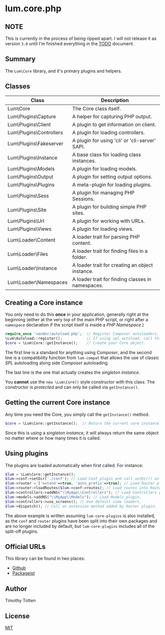 # lum.core.php

## NOTE

This is currently in the process of being ripped apart.
I will not release it as version `3.0` until I'm finished everything in the
[TODO](TODO.md) document.

## Summary

The `Lum\Core` library, and it's primary plugins and helpers.

## Classes

| Class                   | Description                                       |
| ----------------------- | ------------------------------------------------- |
| Lum\Core                | The Core class itself.                            |
| Lum\Plugins\Capture     | A helper for capturing PHP output.                |
| Lum\Plugins\Client      | A plugin to get information on client.            |
| Lum\Plugins\Controllers | A plugin for loading controllers.                 |
| Lum\Plugins\Fakeserver  | A plugin for using 'cli' or 'cli-server' SAPI.    |
| Lum\Plugins\Instance    | A base class for loading class instances.         |
| Lum\Plugins\Models      | A plugin for loading models.                      |
| Lum\Plugins\Output      | A plugin for setting output options.              |
| Lum\Plugins\Plugins     | A meta-plugin for loading plugins.                |
| Lum\Plugins\Sess        | A plugin for managing PHP Sessions.               |
| Lum\Plugins\Site        | A plugin for building simple PHP sites.           |
| Lum\Plugins\Url         | A plugin for working with URLs.                   |
| Lum\Plugins\Views       | A plugin for loading views.                       |
| Lum\Loader\Content      | A loader trait for parsing PHP content.           |
| Lum\Loader\Files        | A loader trait for finding files in a folder.     |
| Lum\Loader\Instance     | A loader trait for creating an object instance.   |
| Lum\Loader\Namespaces   | A loader trait for finding classes in namespaces. |

## Creating a Core instance

You only need to do this **once** in your application, generally right at the
beginning (either at the very top of the main PHP script, or right after
a `namespace` declaration if the script itself is inside a *PHP Namespace*.)

```php
require_once 'vendor/autoload.php';  // Register Composer autoloaders.
\Lum\Autoload::register();           // If using spl_autoload, call this.
$core = \Lum\Core::getInstance();    // Create your Core object.
```

The first line is a standard for anything using *Composer*, and the
second line is a compatibility function from `lum-compat` that allows
the use of classic *SPL* autoloading along side *Composer* autoloading.

The last line is the one that actually creates the *singleton instance*.

You **cannot** use the `new \Lum\Core()` style constructor with this class.
The constructor is *protected* and can only be called via `getInstance()`.

## Getting the current Core instance

Any time you need the Core, you simply call the `getInstance()` method.

```php
$core = \Lum\Core::getInstance();  // Return the current core instance.
```

Since this is using a *singleton instance*, it will always return the same
object no matter where or how many times it is called.

## Using plugins

The plugins are loaded automatically when first called. For instance:

```php
$lum = \Lum\Core::getInstance(); 
$lum->conf->setDir('./conf'); // Load Conf plugin and call setDir() on it.   
$lum->router = ['extend'=>true, 'auto_prefix'=>true]; // Load Router plugin.
$lum->router->loadRoutes($lum->conf->routes); // Load routes into Router.
$lum->controllers->addNS("\\MyApp\\Controllers"); // Load Controllers plugin.
$lum->models->addNS("\\MyApp\\Models"); // Load Models plugin.
$lum->controllers->use_screens(); // Use default view loaders.
$lum->dispatch(); // Call an extension method added by Router plugin.
```

The above example is written assuming `lum-core-plugins` is also installed,
as the `conf` and `router` plugins have been split into their own packages
and are no longer included by default, but `lum-core-plugins` includes all
of the split-off plugins.

## Official URLs

This library can be found in two places:

 * [Github](https://github.com/supernovus/lum.core.php)
 * [Packageist](https://packagist.org/packages/lum/lum-core)

## Author

Timothy Totten

## License

[MIT](https://spdx.org/licenses/MIT.html)

